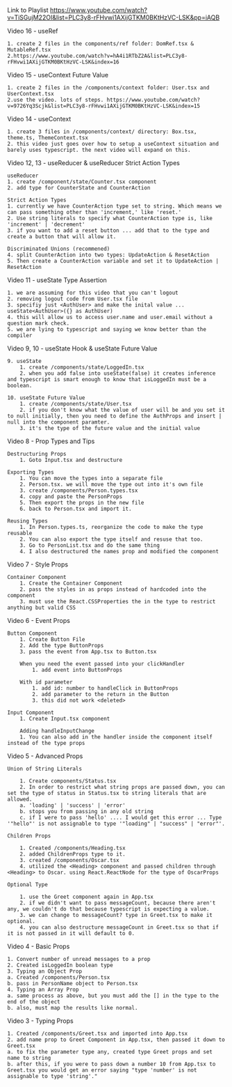 Link to Playlist
https://www.youtube.com/watch?v=TiSGujM22OI&list=PLC3y8-rFHvwi1AXijGTKM0BKtHzVC-LSK&pp=iAQB

Video 16 - useRef

    1. create 2 files in the components/ref folder: DomRef.tsx & MutableRef.tsx
    2.https://www.youtube.com/watch?v=hA4i1RTbZ2A&list=PLC3y8-rFHvwi1AXijGTKM0BKtHzVC-LSK&index=16

Video 15 - useContext Future Value

    1. create 2 files in the /components/context folder: User.tsx and UserContext.tsx
    2.use the video. lots of steps. https://www.youtube.com/watch?v=9726Yq3Scjk&list=PLC3y8-rFHvwi1AXijGTKM0BKtHzVC-LSK&index=15

Video 14 - useContext

    1. create 3 files in /components/context/ directory: Box.tsx, theme.ts, ThemeContext.tsx
    2. this video just goes over how to setup a useContext situation and barely uses typescript. the next video will expand on this.

Video 12, 13 - useReducer & useReducer Strict Action Types

    useReducer
    1. create /component/state/Counter.tsx component
    2. add type for CounterState and CounterAction

    Strict Action Types
    1. currently we have CounterAction type set to string. Which means we can pass something other than 'increment,' like 'reset.'
    2. Use string literals to specify what CounterAction type is, like 'increment' | 'decrement'
    3. if you want to add a reset button ... add that to the type and create a button that will allow it.

    Discriminated Unions (recommened)
    4. split CounterAction into two types: UpdateAction & ResetAction
    5. Then create a CounterAction variable and set it to UpdateAction | ResetAction

Video 11 - useState Type Assertion

    1. we are assuming for this video that you can't logout
    2. removing logout code from User.tsx file
    3. specifiy just <AuthUser> and make the inital value ... useState<AuthUser>({} as AuthUser)
    4. this will allow us to access user.name and user.email without a question mark check.
    5. we are lying to typescript and saying we know better than the compiler

Video 9, 10 - useState Hook & useState Future Value

    9. useState
        1. create /components/state/LoggedIn.tsx
        2. when you add false into useState(false) it creates inference and typescript is smart enough to know that isLoggedIn must be a boolean.

    10. useState Future Value
        1. create /components/state/User.tsx
        2. if you don't know what the value of user will be and you set it to null initially, then you need to define the AuthProps and insert | null into the component paramter.
        3. it's the type of the future value and the initial value

Video 8 - Prop Types and Tips

    Destructuring Props
        1. Goto Input.tsx and destructure

    Exporting Types
        1. You can move the types into a separate file
        2. Person.tsx. we will move the type out into it's own file
        3. create /components/Person.types.tsx
        4. copy and paste the PersonProps
        5. Then export the props in the new file
        6. back to Person.tsx and import it.

    Reusing Types
        1. In Person.types.ts, reorganize the code to make the type reusable
        2. You can also export the type itself and resuse that too.
        3. Go to PersonList.tsx and do the same thing
        4. I also destructured the names prop and modified the component

Video 7 - Style Props

    Container Component
        1. Create the Container Component
        2. pass the styles in as props instead of hardcoded into the component
        3. must use the React.CSSProperties the in the type to restrict anything but valid CSS

Video 6 - Event Props

    Button Component
        1. Create Button File
        2. Add the type ButtonProps
        3. pass the event from App.tsx to Button.tsx

        When you need the event passed into your clickHandler
            1. add event into ButtonProps

        With id parameter
            1. add id: number to handleClick in ButtonProps
            2. add parameter to the return in the Button
            3. this did not work <deleted>

    Input Component
        1. Create Input.tsx component

        Adding handleInputChange
        1. You can also add in the handler inside the component itself instead of the type props

Video 5 - Advanced Props

    Union of String Literals

        1. Create components/Status.tsx
        2. In order to restrict what string props are passed down, you can set the type of status in Status.tsx to string literals that are allowed.
        a. 'loading' | 'success' | 'error'
        b. stops you from passing in any old string
        c. if I were to pass 'hello' .... I would get this error ... Type '"hello"' is not assignable to type '"loading" | "success" | "error"'.

    Children Props

        1. Created /components/Heading.tsx
        2. added ChildrenProps type to it.
        3. created /components/Oscar.tsx
        4. utilized the <Heading> component and passed children through <Heading> to Oscar. using React.ReactNode for the type of OscarProps

    Optional Type

        1. use the Greet component again in App.tsx
        2. if we didn't want to pass messageCount, because there aren't any, we couldn't do that because typescript is expecting a value.
        3. we can change to messageCount? type in Greet.tsx to make it optional.
        4. you can also destructure messageCount in Greet.tsx so that if it is not passed in it will default to 0.

Video 4 - Basic Props

    1. Convert number of unread messages to a prop
    2. Created isLoggedIn boolean type
    3. Typing an Object Prop
    a. Created /components/Person.tsx
    b. pass in PersonName object to Person.tsx
    4. Typing an Array Prop
    a. same process as above, but you must add the [] in the type to the end of the object
    b. also, must map the results like normal.

Video 3 - Typing Props

    1. Created /components/Greet.tsx and imported into App.tsx
    2. add name prop to Greet Component in App.tsx, then passed it down to Greet.tsx
    a. to fix the parameter type any, created type Greet props and set name to string
    b. after this, if you were to pass down a number 10 from App.tsx to Greet.tsx you would get an error saying "type 'number' is not assignable to type 'string'."
